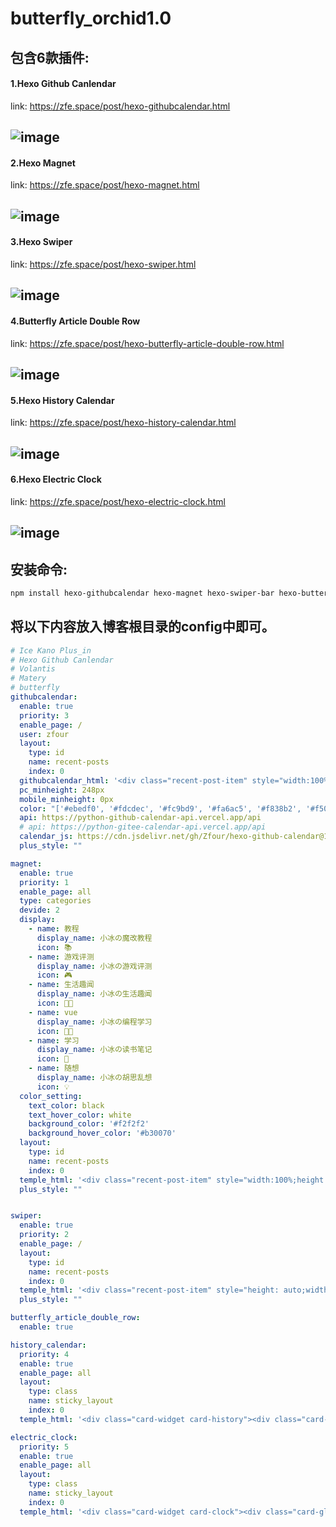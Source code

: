 # butterfly_orchid1.0


## 包含6款插件:

#### 1.Hexo Github Canlendar
link: https://zfe.space/post/hexo-githubcalendar.html

![image](https://user-images.githubusercontent.com/19563906/112476126-8b8b8500-8dac-11eb-960d-f6b7f8c24594.png)
---
#### 2.Hexo Magnet
link: https://zfe.space/post/hexo-magnet.html

![image](https://user-images.githubusercontent.com/19563906/112476197-9e9e5500-8dac-11eb-9929-43b75ee33b6d.png)
---
#### 3.Hexo Swiper
link: https://zfe.space/post/hexo-swiper.html

![image](https://user-images.githubusercontent.com/19563906/112476240-a958ea00-8dac-11eb-9695-0a7f9165d45e.png)
---
#### 4.Butterfly Article Double Row
link: https://zfe.space/post/hexo-butterfly-article-double-row.html

![image](https://user-images.githubusercontent.com/19563906/112476289-b544ac00-8dac-11eb-898a-0cf380bb6d9f.png)
---
#### 5.Hexo History Calendar
link: https://zfe.space/post/hexo-history-calendar.html

![image](https://user-images.githubusercontent.com/19563906/112476360-c68db880-8dac-11eb-89df-8f5034078409.png)
---
#### 6.Hexo Electric Clock
link: https://zfe.space/post/hexo-electric-clock.html

![image](https://user-images.githubusercontent.com/19563906/112476395-cf7e8a00-8dac-11eb-96df-481f3e52fed2.png)
---

## 安装命令:

```powershell
npm install hexo-githubcalendar hexo-magnet hexo-swiper-bar hexo-butterfly-article-double-row hexo-history-calendar hexo-electric-clock --save
```

## 将以下内容放入博客根目录的config中即可。

```yaml
# Ice Kano Plus_in
# Hexo Github Canlendar
# Volantis
# Matery
# butterfly
githubcalendar:
  enable: true
  priority: 3
  enable_page: /
  user: zfour
  layout:
    type: id
    name: recent-posts
    index: 0
  githubcalendar_html: '<div class="recent-post-item" style="width:100%;height:auto;padding:10px;"><div id="github_loading" style="height:100%;display: flex;align-items: center;justify-content: center;"><svg style="height:50px" xmlns="http://www.w3.org/2000/svg" xmlns:xlink="http://www.w3.org/1999/xlink"  viewBox="0 0 50 50" style="enable-background:new 0 0 50 50" xml:space="preserve"><path fill="#d0d0d0" d="M25.251,6.461c-10.318,0-18.683,8.365-18.683,18.683h4.068c0-8.071,6.543-14.615,14.615-14.615V6.461z" transform="rotate(275.098 25 25)"><animateTransform attributeType="xml" attributeName="transform" type="rotate" from="0 25 25" to="360 25 25" dur="0.6s" repeatCount="indefinite"></animateTransform></path></svg></div><div id="github_container"></div></div>'
  pc_minheight: 248px
  mobile_minheight: 0px
  color: "['#ebedf0', '#fdcdec', '#fc9bd9', '#fa6ac5', '#f838b2', '#f5089f', '#c4067e', '#92055e', '#540336', '#48022f', '#30021f']"
  api: https://python-github-calendar-api.vercel.app/api
  # api: https://python-gitee-calendar-api.vercel.app/api
  calendar_js: https://cdn.jsdelivr.net/gh/Zfour/hexo-github-calendar@1.21/hexo_githubcalendar.js
  plus_style: ""

magnet:
  enable: true
  priority: 1
  enable_page: all
  type: categories
  devide: 2
  display:
    - name: 教程
      display_name: 小冰の魔改教程
      icon: 📚
    - name: 游戏评测
      display_name: 小冰の游戏评测
      icon: 🎮
    - name: 生活趣闻
      display_name: 小冰の生活趣闻
      icon: 🐱‍👓
    - name: vue
      display_name: 小冰の编程学习
      icon: 👩‍💻
    - name: 学习
      display_name: 小冰の读书笔记
      icon: 📒
    - name: 随想
      display_name: 小冰の胡思乱想
      icon: 💡
  color_setting:
    text_color: black
    text_hover_color: white
    background_color: '#f2f2f2'
    background_hover_color: '#b30070'
  layout:
    type: id
    name: recent-posts
    index: 0
  temple_html: '<div class="recent-post-item" style="width:100%;height: auto"><div id="catalog_magnet">${temple_html_item}</div></div>'
  plus_style: ""


swiper:
  enable: true
  priority: 2
  enable_page: /
  layout:
    type: id
    name: recent-posts
    index: 0
  temple_html: '<div class="recent-post-item" style="height: auto;width: 100%"><div class="blog-slider swiper-container-fade swiper-container-horizontal" id="swiper_container">${temple_html_item}</div></div>'
  plus_style: ""

butterfly_article_double_row:
  enable: true

history_calendar:
  priority: 4
  enable: true
  enable_page: all
  layout:
    type: class
    name: sticky_layout
    index: 0
  temple_html: '<div class="card-widget card-history"><div class="card-content"><div class="item-headline"><i class="fas fa-clock fa-spin"></i><span>那年今日</span></div><div id="history-baidu" style="height: 100px;overflow: hidden"><div class="history_swiper-container" id="history-container" style="width: 100%;height: 100%"><div class="swiper-wrapper" id="history_container_wrapper" style="height:20px"></div></div></div></div>'

electric_clock:
  priority: 5
  enable: true
  enable_page: all
  layout:
    type: class
    name: sticky_layout
    index: 0
  temple_html: '<div class="card-widget card-clock"><div class="card-glass"><div class="card-background"><div class="card-content"><div id="hexo_electric_clock"><img id="card-clock-loading" src="https://cdn.jsdelivr.net/gh/Zfour/Butterfly-clock/clock/images/weather/loading.gif" style="height: 120px; width: 100%;" data-ll-status="loading" class="entered loading"></div></div></div></div></div>'
```
